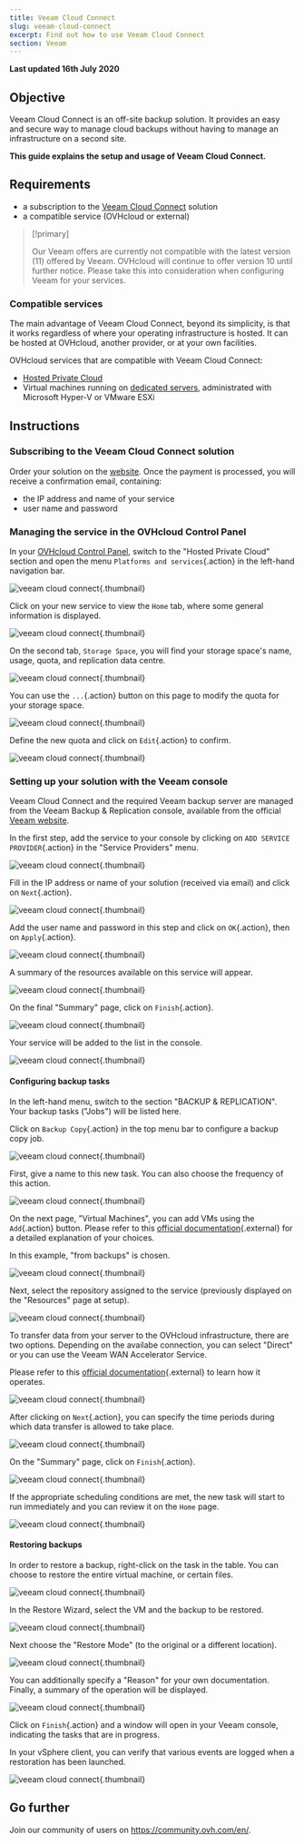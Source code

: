 ```yaml
---
title: Veeam Cloud Connect
slug: veeam-cloud-connect
excerpt: Find out how to use Veeam Cloud Connect
section: Veeam
---
```


**Last updated 16th July 2020**

## Objective

Veeam Cloud Connect is an off-site backup solution. It provides an easy and secure way to manage cloud backups without having to manage an infrastructure on a second site.

**This guide explains the setup and usage of Veeam Cloud Connect.**

## Requirements

- a subscription to the [Veeam Cloud Connect](https://www.ovh.com.au/storage-solutions/veeam-cloud-connect/) solution
- a compatible service (OVHcloud or external)

> [!primary]
>
> Our Veeam offers are currently not compatible with the latest version (11) offered by Veeam. OVHcloud will continue to offer version 10 until further notice. Please take this into consideration when configuring Veeam for your services.
>

### Compatible services

The main advantage of Veeam Cloud Connect, beyond its simplicity, is that it works regardless of where your operating infrastructure is hosted. It can be hosted at OVHcloud, another provider, or at your own facilities.

OVHcloud services that are compatible with Veeam Cloud Connect:

- [Hosted Private Cloud](https://www.ovhcloud.com/en-au/enterprise/products/hosted-private-cloud/)
- Virtual machines running on [dedicated servers](https://www.ovh.com.au/dedicated-servers/), administrated with Microsoft Hyper-V or VMware ESXi


## Instructions

### Subscribing to the Veeam Cloud Connect solution

Order your solution on the [website](https://www.ovhcloud.com/en-au/enterprise/products/hosted-private-cloud/). Once the payment is processed, you will receive a confirmation email, containing:

- the IP address and name of your service
- user name and password

### Managing the service in the OVHcloud Control Panel

In your [OVHcloud Control Panel](https://ca.ovh.com/auth/?action=gotomanager&from=https://www.ovh.com.au/&ovhSubsidiary=au), switch to the "Hosted Private Cloud" section and open the menu `Platforms and services`{.action} in the left-hand navigation bar.

![veeam cloud connect](images/veeam-cloud-connect-manager-start1.png){.thumbnail}

Click on your new service to view the `Home` tab, where some general information is displayed.

![veeam cloud connect](images/veeam-cloud-connect-manager1.png){.thumbnail}

On the second tab, `Storage Space`, you will find your storage space's name, usage, quota, and replication data centre.

![veeam cloud connect](images/veeam-cloud-connect-manager-espace1.png){.thumbnail}

You can use the `...`{.action} button on this page to modify the quota for your storage space.

![veeam cloud connect](images/veeam-cloud-connect-manager-modif-espace1.png){.thumbnail}

Define the new quota and click on `Edit`{.action} to confirm.

![veeam cloud connect](images/veeam-cloud-connect-manager-modif-espace-ok1.png){.thumbnail}


### Setting up your solution with the Veeam console

Veeam Cloud Connect and the required Veeam backup server are managed from the Veeam Backup & Replication console, available from the official [Veeam website](https://www.veeam.com).

In the first step, add the service to your console by clicking on `ADD SERVICE PROVIDER`{.action} in the "Service Providers" menu.

![veeam cloud connect](images/veeam-cloud-connect-add-provider.png){.thumbnail}

Fill in the IP address or name of your solution (received via email) and click on `Next`{.action}.

![veeam cloud connect](images/veeam-cloud-connect-add-provider-ip.png){.thumbnail}

Add the user name and password in this step and click on `OK`{.action}, then on `Apply`{.action}.

![veeam cloud connect](images/veeam-cloud-connect-add-provider-login.png){.thumbnail}

A summary of the resources available on this service will appear.

![veeam cloud connect](images/veeam-cloud-connect-add-provider-ressources.png){.thumbnail}

On the final "Summary" page, click on `Finish`{.action}.

![veeam cloud connect](images/veeam-cloud-connect-add-provider-recap.png){.thumbnail}

Your service will be added to the list in the console.

![veeam cloud connect](images/veeam-cloud-connect-add-provider-finish.png){.thumbnail}


#### Configuring backup tasks

In the left-hand menu, switch to the section "BACKUP & REPLICATION". Your backup tasks ("Jobs") will be listed here.

Click on `Backup Copy`{.action} in the top menu bar to configure a backup copy job.

![veeam cloud connect](images/veeam-cloud-connect-replicat.png){.thumbnail}

First, give a name to this new task. You can also choose the frequency of this action.

![veeam cloud connect](images/veeam-cloud-connect-replicat-name.png){.thumbnail}

On the next page, "Virtual Machines", you can add VMs using the `Add`{.action} button. Please refer to this [official documentation](https://helpcenter.veeam.com/docs/backup/vsphere/backup_copy_vms.html?ver=95){.external} for a detailed explanation of your choices.

In this example, "from backups" is chosen.

![veeam cloud connect](images/veeam-cloud-connect-replicat-select.png){.thumbnail}

Next, select the repository assigned to the service (previously displayed on the "Resources" page at setup).

![veeam cloud connect](images/veeam-cloud-connect-replicat-target.png){.thumbnail}

To transfer data from your server to the OVHcloud infrastructure, there are two options. Depending on the availabe connection, you can select "Direct" or you can use the Veeam WAN Accelerator Service.

Please refer to this [official documentation](https://helpcenter.veeam.com/docs/backup/vsphere/wan_hiw.html?ver=95){.external} to learn how it operates.

![veeam cloud connect](images/veeam-cloud-connect-replicat-data.png){.thumbnail}

After clicking on `Next`{.action}, you can specify the time periods during which data transfer is allowed to take place.

![veeam cloud connect](images/veeam-cloud-connect-replicat-schedule.png){.thumbnail}

On the "Summary" page, click on `Finish`{.action}.

![veeam cloud connect](images/veeam-cloud-connect-replicat-finish.png){.thumbnail}

If the appropriate scheduling conditions are met, the new task will start to run immediately and you can review it on the `Home` page.

![veeam cloud connect](images/veeam-cloud-connect-replicat-cloud.png){.thumbnail}


#### Restoring backups

In order to restore a backup, right-click on the task in the table. You can choose to restore the entire virtual machine, or certain files.

![veeam cloud connect](images/veeam-cloud-connect-restore.png){.thumbnail}

In the Restore Wizard, select the VM and the backup to be restored.

![veeam cloud connect](images/veeam-cloud-connect-restore-select.png){.thumbnail}

Next choose the "Restore Mode" (to the original or a different location).

![veeam cloud connect](images/veeam-cloud-connect-restore-mode.png){.thumbnail}

You can additionally specify a "Reason" for your own documentation. Finally, a summary of the operation will be displayed.

![veeam cloud connect](images/veeam-cloud-connect-restore-resume.png){.thumbnail}

Click on `Finish`{.action} and a window will open in your Veeam console, indicating the tasks that are in progress.

In your vSphere client, you can verify that various events are logged when a restoration has been launched.

![veeam cloud connect](images/veeam-cloud-connect-restore-done.png){.thumbnail}


## Go further

Join our community of users on <https://community.ovh.com/en/>.
